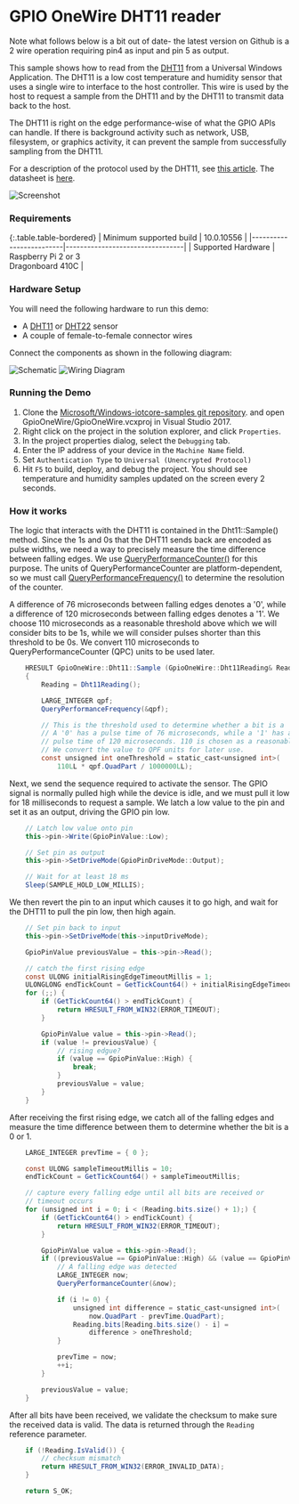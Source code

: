 # GPIO OneWire DHT11 reader

Note what follows below is a bit out of date-  the latest version on Github is a 2 wire operation requiring pin4 as input and pin 5 as output.

This sample shows how to read from the [DHT11](https://www.adafruit.com/product/386)
from a Universal Windows Application. The DHT11 is a low cost temperature and
humidity sensor that uses a single wire to interface to the host controller.
This wire is used by the host to request a sample from the DHT11 and
by the DHT11 to transmit data back to the host.

The DHT11 is right on the edge performance-wise of what the GPIO APIs can
handle. If there is background activity such as network, USB, filesystem, or
graphics activity, it can prevent the sample from successfully sampling
from the DHT11.

For a description of the protocol used by the DHT11, see
[this article](http://embedded-lab.com/blog/?p=4333). The datasheet is [here](http://akizukidenshi.com/download/ds/aosong/DHT11.pdf).

![Screenshot](../../Resources/images/GpioOneWire/GpioOneWireScreen1.png)

### Requirements

{:.table.table-bordered}
| Minimum supported build | 10.0.10556                      |
|-------------------------|---------------------------------|
| Supported Hardware      | Raspberry Pi 2 or 3<br />Dragonboard 410C |

### Hardware Setup

You will need the following hardware to run this demo:

 * A [DHT11](https://www.adafruit.com/product/386) or [DHT22](http://www.adafruit.com/products/385) sensor
 * A couple of female-to-female connector wires

Connect the components as shown in the following diagram:

![Schematic](../../Resources/images/GpioOneWire/GpioOneWireSchematic.png)
![Wiring Diagram](../../Resources/images/GpioOneWire/GpioOneWireFritz.png)

### Running the Demo

 1. Clone the [Microsoft/Windows-iotcore-samples git repository](https://github.com/Microsoft/Windows-iotcore-samples/blob/develop/Samples/GpioOneWire).
    and open GpioOneWire/GpioOneWire.vcxproj in Visual Studio 2017.
 1. Right click on the project in the solution explorer, and click `Properties`.
 1. In the project properties dialog, select the `Debugging` tab.
 1. Enter the IP address of your device in the `Machine Name` field.
 1. Set `Authentication Type` to `Universal (Unencrypted Protocol)`
 1. Hit `F5` to build, deploy, and debug the project. You should see temperature
    and humidity samples updated on the screen every 2 seconds.

### How it works

The logic that interacts with the DHT11 is contained in the Dht11::Sample()
method. Since the 1s and 0s that the DHT11 sends back are encoded as pulse
widths, we need a way to precisely measure the time difference between
falling edges. We use [QueryPerformanceCounter()](https://msdn.microsoft.com/en-us/library/windows/desktop/ms644904(v=vs.85).aspx)
for this purpose. The units of QueryPerformanceCounter are platform-dependent,
so we must call [QueryPerformanceFrequency()](https://msdn.microsoft.com/en-us/library/windows/desktop/ms644905(v=vs.85).aspx)
to determine the resolution of the counter.

A difference of 76 microseconds between falling edges denotes a '0', while a
difference of 120 microseconds between falling edges denotes a '1'.
We choose 110 microseconds as a reasonable threshold above which we will
consider bits to be 1s, while we will consider pulses shorter
than this threshold to be 0s. We convert 110 microseconds to
QueryPerformanceCounter (QPC) units to be used later.

``` C#
	HRESULT GpioOneWire::Dht11::Sample (GpioOneWire::Dht11Reading& Reading)
	{
		Reading = Dht11Reading();

		LARGE_INTEGER qpf;
		QueryPerformanceFrequency(&qpf);

		// This is the threshold used to determine whether a bit is a '0' or a '1'.
		// A '0' has a pulse time of 76 microseconds, while a '1' has a
		// pulse time of 120 microseconds. 110 is chosen as a reasonable threshold.
		// We convert the value to QPF units for later use.
		const unsigned int oneThreshold = static_cast<unsigned int>(
			110LL * qpf.QuadPart / 1000000LL);
``` 

Next, we send the sequence required to activate the sensor. The GPIO signal
is normally pulled high while the device is idle, and we must pull it low
for 18 milliseconds to request a sample. We latch a low value to the pin
and set it as an output, driving the GPIO pin low.

``` C#
    // Latch low value onto pin
    this->pin->Write(GpioPinValue::Low);

    // Set pin as output
    this->pin->SetDriveMode(GpioPinDriveMode::Output);

    // Wait for at least 18 ms
    Sleep(SAMPLE_HOLD_LOW_MILLIS);
```

We then revert the pin to an input which causes it to go high, and wait for
the DHT11 to pull the pin low, then high again.

``` C#
    // Set pin back to input
    this->pin->SetDriveMode(this->inputDriveMode);

    GpioPinValue previousValue = this->pin->Read();

    // catch the first rising edge
    const ULONG initialRisingEdgeTimeoutMillis = 1;
    ULONGLONG endTickCount = GetTickCount64() + initialRisingEdgeTimeoutMillis;
    for (;;) {
        if (GetTickCount64() > endTickCount) {
            return HRESULT_FROM_WIN32(ERROR_TIMEOUT);
        }

        GpioPinValue value = this->pin->Read();
        if (value != previousValue) {
            // rising edgue?
            if (value == GpioPinValue::High) {
                break;
            }
            previousValue = value;
        }
    }
```

After receiving the first rising edge, we catch all of the falling edges
and measure the time difference between them to determine whether the bit
is a 0 or 1.

``` C#
    LARGE_INTEGER prevTime = { 0 };

    const ULONG sampleTimeoutMillis = 10;
    endTickCount = GetTickCount64() + sampleTimeoutMillis;

    // capture every falling edge until all bits are received or
    // timeout occurs
    for (unsigned int i = 0; i < (Reading.bits.size() + 1);) {
        if (GetTickCount64() > endTickCount) {
            return HRESULT_FROM_WIN32(ERROR_TIMEOUT);
        }

        GpioPinValue value = this->pin->Read();
        if ((previousValue == GpioPinValue::High) && (value == GpioPinValue::Low)) {
            // A falling edge was detected
            LARGE_INTEGER now;
            QueryPerformanceCounter(&now);

            if (i != 0) {
                unsigned int difference = static_cast<unsigned int>(
                    now.QuadPart - prevTime.QuadPart);
                Reading.bits[Reading.bits.size() - i] =
                    difference > oneThreshold;
            }

            prevTime = now;
            ++i;
        }

        previousValue = value;
    }
```

After all bits have been received, we validate the checksum to make sure the
received data is valid. The data is returned through the `Reading` reference
parameter.

``` C#
    if (!Reading.IsValid()) {
        // checksum mismatch
        return HRESULT_FROM_WIN32(ERROR_INVALID_DATA);
    }

    return S_OK;
```

